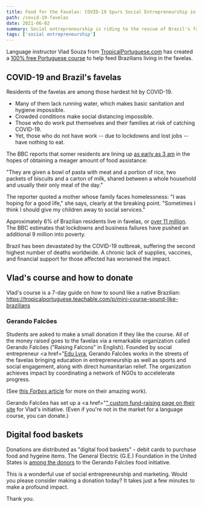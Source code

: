 ```yaml
---
title: Food for the Favelas: COVID-19 Spurs Social Entrepreneurship in Brazil
path: /covid-19-favelas
date: 2021-06-02
summary: Social entrepreneurship is riding to the rescue of Brazil's favelas. But we need your help. Here's how you can easily make a big impact.
tags: ['social entrepreneurship']
---
```



Language instructor Vlad Souza from <a href="http://tropicalportuguese.com/" target="blank">TropicalPortuguese.com</a> has created a <a href="https://tropicalportuguese.teachable.com/p/mini-course-sound-like-brazilians" target="blanks">100% free Portuguese course</a> to help feed Brazilians living in the favelas. 

## COVID-19 and Brazil's favelas

Residents of the favelas are among those hardest hit by COVID-19.

* Many of them lack running water, which makes basic sanitation and hygiene impossible.
* Crowded conditions make social distancing impossible. 
* Those who do work put themselves and their families at risk of catching COVID-19. 
* Yet, those who do not have work -- due to lockdowns and lost jobs -- have nothing to eat. 

The BBC reports that somer residents are lining up <a href="https://www.bbc.com/news/world-latin-america-56765150" target="blank">as early as 3 am</a> in the hopes of obtaining a meager amount of food assistance:

"They are given a bowl of pasta with meat and a portion of rice, two packets of biscuits and a carton of milk, shared between a whole household and usually their only meal of the day."

The reporter quoted a mother whose family faces homelessness: "I was hoping for a good life," she says, clearly at the breaking point. "Sometimes I think I should give my children away to social services."

Approximately 6% of Brazilian residents live in favelas, or <a href="https://www.bbc.com/news/world-latin-america-27635554" target="blank">over 11 million</a>. The BBC estimates that lockdowns and business failures have pushed an additional 9 million into poverty.

Brazil has been devastated by the COVID-19 outbreak, suffering the second highest number of deaths worldwide. A chronic lack of supplies, vaccines, and financial support for those affected has worsened the impact. 

## Vlad's course and how to donate

Vlad's course is a 7-day guide on how to sound like a native Brazilian:
https://tropicalportuguese.teachable.com/p/mini-course-sound-like-brazilians

### Gerando Falcões

Students are asked to make a small donation if they like the course. All of the money raised goes to the favelas via a remarkable organization called Gerando Falcões ("Raising Falcons" in English). Founded by social entrepreneur <a href="<a href="https://www.lse.ac.uk/lacc/news/edu-lyra-of-gerando-falcoes-speaks-at-LSE" target="blank">Edu Lyra</a>, Gerando Falcões works in the streets of the favelas bringing education in entrepreneurship as well as sports and social engagement, along with direct humanitarian relief. The organization achieves impact by coordinating a network of NGOs to accelelerate progress.  

(See <a href="https://www.forbes.com/sites/angelicamarideoliveira/2021/01/06/brazils-gerando-falces-aims-to-eradicate-misery-with-smart-slums/" target="blanks">this <em>Forbes</em> article</a> for more on their amazing work).

Gerando Falcões has set up a <a href="<a href="https://coronanoparedao.doare.org/br/doacao/gf/7e6de77a-81d3-4855-99ee-2edf0c12606b/Tropical-Portuguese" target="blank">" custom fund-raising page on their site</a> for Vlad's initiative. (Even if you're not in the market for a language course, you can donate.) 

## Digital food baskets

Donations are distributed as "digital food baskets" - debit cards to purchase food and hygeine items. The General Electric (G.E.) Foundation in the United States is <a href="https://www.ge.com/news/press-releases/ge-foundation-covid-19-grant-helps-local-communities-in-brazil-fight-hunger" target="blank">among the donors</a> to the Gerando Falcões food initiative.

This is a wonderful use of social entrepreneurship and marketing. Would you please consider making a donation today? It takes just a few minutes to make a profound impact. 

Thank you.

